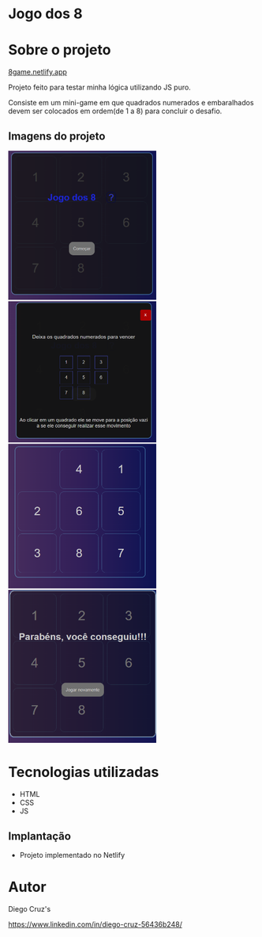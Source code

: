 # Jogo dos 8
# Sobre o projeto

<a href="8game.netlify.app">8game.netlify.app</a>

<p>Projeto feito para testar minha lógica utilizando JS puro.</p>
<p>Consiste em um mini-game em que quadrados numerados e embaralhados devem ser colocados em ordem(de 1 a 8) para concluir o desafio.</p>

## Imagens do projeto
<div float="left">
    <img width="300em" src="./imgs/ex1.png" />
    <img width="300em" src="./imgs/ex4.png" />
    <img width="300em" src="./imgs/ex2.png" />
    <img width="300em" src="./imgs/ex3.png" />
</div>

# Tecnologias utilizadas
- HTML
- CSS
- JS

## Implantação
- Projeto implementado no Netlify

# Autor
<p>Diego Cruz's</p>
<a href="https://www.linkedin.com/in/diego-cruz-56436b248/">https://www.linkedin.com/in/diego-cruz-56436b248/</a>